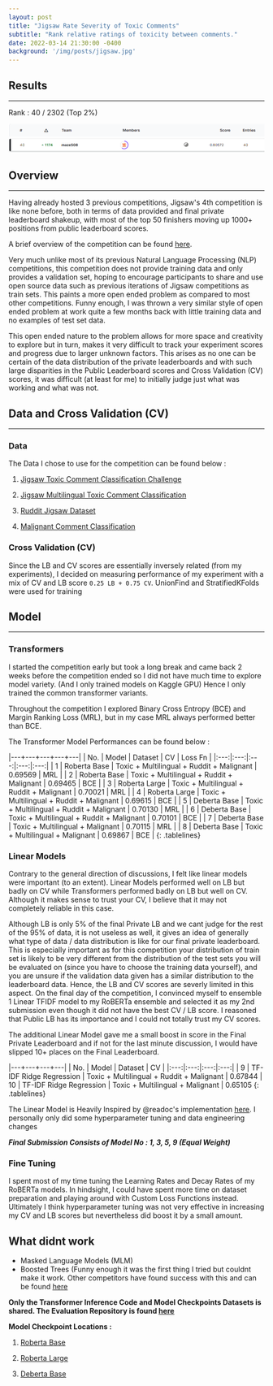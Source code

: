 ```yaml
---
layout: post
title: "Jigsaw Rate Severity of Toxic Comments"
subtitle: "Rank relative ratings of toxicity between comments."
date: 2022-03-14 21:30:00 -0400
background: '/img/posts/jigsaw.jpg'
---
```


## Results

<hr/>

Rank : 40 / 2302 (Top 2%)

![Leaderboard_Title](/img/posts/jigsaw/jigsaw_rank_2.PNG)
![Leaderboard](/img/posts/jigsaw/jigsaw_rank.PNG)

## Overview

<hr/>

Having already hosted 3 previous competitions, Jigsaw's 4th competition is like none before, both in terms of data provided and final private leaderboard shakeup, with most of the top 50 finishers moving up 1000+ positions from public leaderboard scores.

A brief overview of the competition can be found <ins>[here](https://www.kaggle.com/c/jigsaw-toxic-severity-rating/overview)</ins>.

Very much unlike most of its previous Natural Language Processing (NLP) competitions, this competition does not provide training data and only provides a validation set, hoping to encourage participants to share and use open source data such as previous iterations of Jigsaw competitions as train sets. This paints a more open ended problem as compared to most other competitions. Funny enough, I was thrown a very similar style of open ended problem at work quite a few months back with little training data and no examples of test set data.

This open ended nature to the problem allows for more space and creativity to explore but in turn, makes it very difficult to track your experiment scores and progress due to larger unknown factors. This arises as no one can be certain of the data distribution of the private leaderboards and with such large disparities in the Public Leaderboard scores and Cross Validation (CV) scores, it was difficult (at least for me) to initially judge just what was working and what was not.


## Data and Cross Validation (CV)

<hr/>

### **Data**

The Data I chose to use for the competition can be found below :

   1. [Jigsaw Toxic Comment Classification Challenge](https://www.kaggle.com/julian3833/jigsaw-toxic-comment-classification-challenge)

   2. [Jigsaw Multilingual Toxic Comment Classification](https://www.kaggle.com/julian3833/jigsaw-multilingual-toxic-comment-classification?select=jigsaw-toxic-comment-train.csv)
   
   3. [Ruddit Jigsaw Dataset](https://www.kaggle.com/rajkumarl/ruddit-jigsaw-dataset)
   
   4. [Malignant Comment Classification](https://www.kaggle.com/surekharamireddy/malignant-comment-classification)

### **Cross Validation (CV)**

Since the LB and CV scores are essentially inversely related (from my experiments), I decided on measuring performance of my experiment with a mix of CV and LB score `0.25 LB + 0.75 CV`. UnionFind and StratifiedKFolds were used for training

## Model  

<hr/>

### **Transformers**

I started the competition early but took a long break and came back 2 weeks before the competition ended so I did not have much time to explore model variety. (And I only trained models on Kaggle GPU) Hence I only trained the common transformer variants. 

Throughout the competition I explored Binary Cross Entropy (BCE) and Margin Ranking Loss (MRL), but in my case MRL always performed better than BCE.

The Transformer Model Performances can be found below :

<style>
        .tablelines table, 
        .tablelines td , 
        .tablelines th {
            border: 1px solid black;
            padding: 2px 8px ;
                }
</style>

|---+---+---+---+---|
| No. | Model | Dataset | CV | Loss Fn |
|:---:|:---:|:---:|:---:|:---:|
| 1 | Roberta Base | Toxic + Multilingual + Ruddit + Malignant | 0.69569 | MRL |
| 2 | Roberta Base | Toxic + Multilingual + Ruddit + Malignant | 0.69465 | BCE |
| 3 | Roberta Large | Toxic + Multilingual + Ruddit + Malignant | 0.70021 | MRL |
| 4 | Roberta Large | Toxic + Multilingual + Ruddit + Malignant | 0.69615 | BCE |
| 5 | Deberta Base | Toxic + Multilingual + Ruddit + Malignant | 0.70130 | MRL |
| 6 | Deberta Base | Toxic + Multilingual + Ruddit + Malignant | 0.70101 | BCE |
| 7 | Deberta Base | Toxic + Multilingual + Malignant | 0.70115 | MRL |
| 8 | Deberta Base | Toxic + Multilingual + Malignant | 0.69867 | BCE |
{: .tablelines}
<br>

### **Linear Models**

Contrary to the general direction of discussions, I felt like linear models were important (to an extent). Linear Models performed well on LB but badly on CV while Transformers performed badly on LB but well on CV. Although it makes sense to trust your CV, I believe that it may not completely reliable in this case.

Although LB is only 5% of the final Private LB and we cant judge for the rest of the 95% of data, it is not useless as well, it gives an idea of generally what type of data / data distribution is like for our final private leaderboard. This is especially important as for this competition your distribution of train set is likely to be very different from the distribution of the test sets you will be evaluated on (since you have to choose the training data yourself), and you are unsure if the validation data given has a similar distribution to the leaderboard data. Hence, 
the LB and CV scores are severly limited in this aspect. On the final day of the competition, I convinced myself to ensemble 1 Linear TFIDF model to my RoBERTa ensemble and selected it as my 2nd submission even though it did not have the best CV / LB score. I reasoned that Public LB has its importance and I could not totally trust my CV scores. 

The additional Linear Model gave me a small boost in score in the Final Private Leaderboard and if not for the last minute discussion, I would have slipped 10+ places on the Final Leaderboard.

|---+---+---+---|
| No. | Model | Dataset | CV |
|:---:|:---:|:---:|:---:|
| 9 | TF-IDF Ridge Regression | Toxic + Multilingual + Ruddit + Malignant | 0.67844
| 10 | TF-IDF Ridge Regression | Toxic + Multilingual + Malignant | 0.65105
{: .tablelines}



The Linear Model is Heavily Inspired by @readoc's implementation <ins>[here](https://www.kaggle.com/readoc/toxic-linear-model-pseudo-labelling-lb-0-864)</ins>. I personally only did some hyperparameter tuning and data engineering changes

***Final Submission Consists of Model No : 1, 3, 5, 9 (Equal Weight)***

### **Fine Tuning**

I spent most of my time tuning the Learning Rates and Decay Rates of my RoBERTa models. In hindsight, I could have spent more time on dataset preparation and playing around with Custom Loss Functions instead. Ultimately I think hyperparameter tuning was not very effective in increasing my CV and LB scores but nevertheless did boost it by a small amount.


## What didnt work 

- Masked Language Models (MLM)
- Boosted Trees (Funny enough it was the first thing I tried but couldnt make it work. Other competitors have found success with this and can be found <ins>[here](https://www.kaggle.com/c/jigsaw-toxic-severity-rating/discussion/306074)</ins>

**Only the Transformer Inference Code and Model Checkpoints Datasets is shared. The Evaluation Repository is found <ins>[here](https://github.com/maze508/Jigsaw-Rate-Severity-of-Toxic-Comments-40th-Place-Writeup)</ins>**

**Model Checkpoint Locations :**

1. [Roberta Base](https://www.kaggle.com/toxicmaze/jigsaw-toxicrudditmultilingual-roberta-ckpt)

2. [Roberta Large](https://www.kaggle.com/toxicmaze/robertal-lr-1e5-1e6)

3. [Deberta Base](https://www.kaggle.com/toxicmaze/jigsaw-deberta-base)
